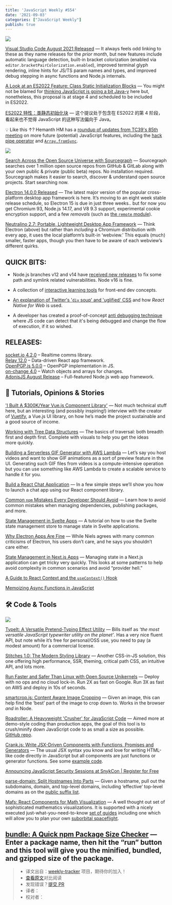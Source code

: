 ```yaml
---
title: 'JavaScript Weekly #554'
date: '2021-09-03'
categories: ["JavaScript Weekly"]
publish: true
---
```


[![](https://res.cloudinary.com/cpress/image/upload/w_1280,e_sharpen:60/chakx4rmc7iv0d3wob8d.jpg)](https://javascriptweekly.com/link/113306/web)
<!--以上是预览信息，图片一张或限制百字左右，前者优先-->
<!-- more -->
[Visual Studio Code August 2021 Released](https://javascriptweekly.com/link/113306/web "code.visualstudio.com") — It always feels odd linking to these as they name releases for the _prior_ month, but new features include automatic language detection, built-in bracket colorization (enabled via `editor.bracketPairColorization.enabled`), improved terminal glyph rendering, inline hints for JS/TS param names and types, and improved debug stepping in async functions and Node.js internals.

[A Look at an ES2022 Feature: Class Static Initialization Blocks](https://javascriptweekly.com/link/113307/web "2ality.com") — You might not be blamed for [thinking JavaScript is going a bit Java-y](https://javascriptweekly.com/link/113308/web) here but, nonetheless, this proposal is at stage 4 and scheduled to be included in ES2022.

[ES2022 特性：类静态初始化块](./es2022_feature_class_static_initialization_blocks.md) — 这个提议处于包含在 ES2022 的第 4 阶段，看起来也不觉得 JavaScript 的这种写法偏向于 Java。

💡 Like this ↑? Hemanth HM has a [roundup of updates from TC39's 85th meeting](https://javascriptweekly.com/link/113309/web) on more future (potential) JavaScript features, including the [hack pipe operator](https://javascriptweekly.com/link/113310/web) and [`Array.fromSync`](https://javascriptweekly.com/link/113311/web).

[![](https://copm.s3.amazonaws.com/d99a6231.png)](https://javascriptweekly.com/link/113286/web)

[Search Across the Open Source Universe with Sourcegraph](https://javascriptweekly.com/link/113286/web "sourcegraph.com") — Sourcegraph searches over 1 million open source repos from GitHub & GitLab along with your own public & private (public beta) repos. No installation required. Sourcegraph makes it easier to search, discover & understand open source projects. Start searching now.

[Electron 14.0.0 Released](https://javascriptweekly.com/link/113312/web "www.electronjs.org") — The latest major version of the popular cross-platform desktop app framework is here. It’s moving to an eight week stable release schedule, so Electron 15 is due in just three weeks.. but for now you get Chromium 93, Node.js 14.17, and V8 9.3 support, experimental cookie encryption support, and a few _removals_ (such as [the `remote` module](https://javascriptweekly.com/link/113313/web)).

[Neutralino 2.7: Portable, Lightweight Desktop App Framework](https://javascriptweekly.com/link/113314/web "neutralino.js.org") — Think Electron (above) but rather than _including_ a Chromium distribution with every app, it uses the local platform’s built-in ‘webview.’ This equals (much) smaller, faster apps, though you then have to be aware of each webview’s different quirks.

## **QUICK BITS:**

*   Node.js branches v12 and v14 have [received new releases](https://javascriptweekly.com/link/113315/web) to fix some path and symlink related vulnerabilities. Node v16 is fine.
    
*   A collection of [interactive learning tools](https://javascriptweekly.com/link/113316/web) for front-end dev concepts.
    
*   [An explanation of Twitter's '`div` soup' and 'uglified' CSS](https://javascriptweekly.com/link/113317/web) and how _React Native for Web_ is used.
    
*   A developer has created a proof-of-concept [anti debugging technique](https://javascriptweekly.com/link/113318/web) where JS code can detect that it's being debugged and change the flow of execution, if it so wished.
    
## **RELEASES:**

[socket.io 4.2.0](https://javascriptweekly.com/link/113287/web) – Realtime comms library.  
[Relay 12.0](https://javascriptweekly.com/link/113288/web) – Data-driven React app framework.  
[OpenPGP.js 5.0.0](https://javascriptweekly.com/link/113289/web) – OpenPGP implementation in JS.  
[on-change 4.0](https://javascriptweekly.com/link/113290/web) – Watch objects and arrays for changes.  
[AdonisJS August Release](https://javascriptweekly.com/link/113319/web) – Full-featured Node.js web app framework.

## 📖 Tutorials, Opinions & Stories

['I Built A $300K/Year Vue.js Component Library'](https://javascriptweekly.com/link/113320/web "www.starterstory.com") — Not much technical stuff here, but an interesting (and possibly inspiring!) interview with the creator of [Vuetify](https://javascriptweekly.com/link/113321/web), a Vue.js UI library, on how he’s made the project sustainable and a good source of income.

[Working with Tree Data Structures](https://javascriptweekly.com/link/113322/web "stackfull.dev") — The basics of traversal: both breadth first and depth first. Complete with visuals to help you get the ideas more quickly.

[Building a Serverless GIF Generator with AWS Lambda](https://javascriptweekly.com/link/113323/web "aws.amazon.com") — Let’s say you host videos and want to show GIF animations as a sort of preview feature in the UI. Generating such GIF files from videos is a compute-intensive operation but you can use something like AWS Lambda to create a scalable service to handle it for you.

[Build a React Chat Application](https://javascriptweekly.com/link/113294/web "getstream.io") — In a few simple steps we’ll show you how to launch a chat app using our React component library.

[Common `npm` Mistakes Every Developer Should Avoid](https://javascriptweekly.com/link/113324/web "blog.bitsrc.io") — Learn how to avoid common mistakes when managing dependencies, publishing packages, and more.

[State Management in Svelte Apps](https://javascriptweekly.com/link/113325/web "auth0.com") — A tutorial on how to use the Svelte state management store to manage state in Svelte applications.

[Why Electron Apps Are Fine](https://javascriptweekly.com/link/113326/web "nielsleenheer.com") — While Niels agrees with many common criticisms of Electron, his users don’t care, and he says you shouldn’t care either.

[State Management in Next.js Apps](https://javascriptweekly.com/link/113327/web "www.smashingmagazine.com") — Managing state in a Next.js application can get tricky very quickly. This looks at some patterns to help avoid complexity in common scenarios and avoid “provider hell.”

[A Guide to React Context and the `useContext()` Hook](https://javascriptweekly.com/link/113328/web)  

[Memoizing Async Functions in JavaScript](https://javascriptweekly.com/link/113329/web)  

## 🛠 Code & Tools

[![](https://res.cloudinary.com/cpress/image/upload/w_1280,e_sharpen:60/eaddyuhb98c2dzo607ou.jpg)](https://javascriptweekly.com/link/113330/web)

[TypeIt: A Versatile Pretend-Typing Effect Utility](https://javascriptweekly.com/link/113330/web "typeitjs.com") — Bills itself as _‘the most versatile JavaScript typewriter utility on the planet’_. Has a very nice fluent API, but note while it’s free for personal/OSS use, you need to pay (a modest amount) for a commercial license.

[Stitches 1.0: The Modern Styling Library](https://javascriptweekly.com/link/113331/web "stitches.dev") — Another CSS-in-JS solution, this one offering high performance, SSR, theming, critical path CSS, an intuitive API, and lots more.

[Run Faster and Safer Than Linux with Open Source Unikernels](https://javascriptweekly.com/link/113296/web) — Deploy with no ops and no cloud lock-in. Run 2X as fast on Google. Run 3X as fast on AWS and deploy in 10s of seconds.

[smartcrop.js: Content Aware Image Cropping](https://javascriptweekly.com/link/113332/web "github.com") — Given an image, this can help find the ‘best’ part of the image to crop down to. Works in the browser _and_ in Node.

[Roadroller: A Heavyweight 'Crusher' for JavaScript Code](https://javascriptweekly.com/link/113333/web "lifthrasiir.github.io") — Aimed more at demo-style coding than production apps, the goal of this tool is to crush/minify down JavaScript code to as small a size as possible. [GitHub repo](https://javascriptweekly.com/link/113334/web).

[Crank.js: Write JSX-Driven Components with Functions, Promises and Generators](https://javascriptweekly.com/link/113335/web "crank.js.org") — The usual JSX syntax you know and love for writing HTML-like code directly in JavaScript but all components are just functions or generator functions. See some [example code](https://javascriptweekly.com/link/113336/web).

[Announcing JavaScript Security Sessions at SnykCon | Register for Free](https://javascriptweekly.com/link/113295/web "snyk.io")

[parse-domain: Split Hostnames Into Parts](https://javascriptweekly.com/link/113337/web "github.com") — Given a hostname, pull out the subdomains, domain, and top-level domains, including ‘effective’ top-level domains as on the [public suffix list](https://javascriptweekly.com/link/113338/web).

[Mafs: React Components for Math Visualization](https://javascriptweekly.com/link/113339/web "mafs.dev") — A well thought out set of sophisticated mathematics visualizations. It is supported with a nicely executed just-what-you-need-to-know [set of guides](https://javascriptweekly.com/link/113340/web) including one which will allow you to plan your own [suborbital spaceflight](https://javascriptweekly.com/link/113341/web).

[bundle: A Quick npm Package Size Checker](https://javascriptweekly.com/link/113342/web "bundle.js.org") — Enter a package name, then hit the “run” button and this tool will give you the minified, bundled, and gzipped size of the package.
---
> * 译文出自：[weekly-tracker](https://github.com/FEDarling/weekly-tracker) 项目，期待你的加入！
> * [查看原文](https://javascriptweekly.com/link/113285/web)对比阅读
> * 发现错误？[提交 PR]()
> * 译者：
> * 校对者：